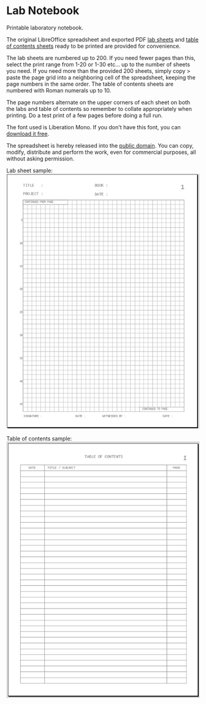 # Lab Notebook
Printable laboratory notebook.

The original LibreOffice spreadsheet and exported PDF [lab sheets](https://github.com/cypnk/Lab-Notebook/blob/master/LabNotebook-sheets.pdf) and [table of contents sheets](https://github.com/cypnk/Lab-Notebook/blob/master/LabNotebook-contents.pdf) ready to be printed are provided for convenience.

The lab sheets are numbered up to 200. If you need fewer pages than this, select the print range from 1-20 or 1-30 etc... up to the number of sheets you need. If you need more than the provided 200 sheets, simply copy > paste the page grid into a neighboring cell of the spreadsheet, keeping the page numbers in the same order. The table of contents sheets are numbered with Roman numerals up to 10.

The page numbers alternate on the upper corners of each sheet on both the labs and table of contents so remember to collate appropriately when printing. Do a test print of a few pages before doing a full run.

The font used is Liberation Mono. If you don't have this font, you can [download it free](https://github.com/liberationfonts).

The spreadsheet is hereby released into the [public domain](https://github.com/cypnk/Lab-Notebook/blob/master/LICENSE). You can copy, modify, distribute and perform the work, even for commercial purposes, all without asking permission.

Lab sheet sample:  
![Spreadsheet view](https://raw.githubusercontent.com/cypnk/Lab-Notebook/master/screenshot_labsheet.png)

Table of contents sample:  
![Table of contents](https://raw.githubusercontent.com/cypnk/Lab-Notebook/master/screenshot_tableofcontents.png)
